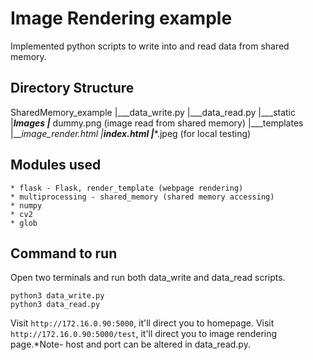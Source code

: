 # Image Rendering example
Implemented python scripts to write into and read data from shared memory.

## Directory Structure
SharedMemory_example
|___data_write.py
|___data_read.py
|___static
	|___Images
		|___ dummy.png (image read from shared memory)
|___templates
	|___image_render.html
	|___index.html
|____*.jpeg (for local testing)

## Modules used
	* flask - Flask, render_template (webpage rendering)
	* multiprocessing - shared_memory (shared memory accessing)
	* numpy
	* cv2
	* glob

## Command to run
Open two terminals and run both data_write and data_read scripts.
```
python3 data_write.py
python3 data_read.py
```
Visit `http://172.16.0.90:5000`, it'll direct you to homepage.
Visit `http://172.16.0.90:5000/test`, it'll direct you to image rendering page.*Note- host and port can be altered in data_read.py.
